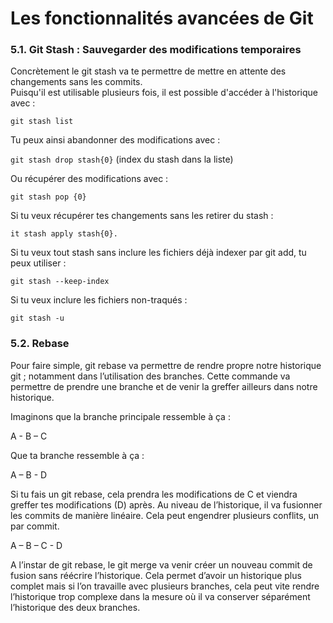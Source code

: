 # Les fonctionnalités avancées de Git

### 5.1. Git Stash : Sauvegarder des modifications temporaires

Concrètement le git stash va te permettre de mettre en attente des changements sans les commits.\
Puisqu'il est utilisable plusieurs fois, il est possible d'accéder à l'historique avec :

`git stash list`

Tu peux ainsi abandonner des modifications avec :

`git stash drop stash{0}` (index du stash dans la liste)

Ou récupérer des modifications avec :

`git stash pop {0}`

Si tu veux récupérer tes changements sans les retirer du stash :

`it stash apply stash{0}.`

Si tu veux tout stash sans inclure les fichiers déjà indexer par git add, tu peux utiliser :

`git stash --keep-index`

Si tu veux inclure les fichiers non-traqués :

`git stash -u`

### 5.2. Rebase

Pour faire simple, git rebase va permettre de rendre propre notre historique git ; notamment dans l’utilisation des branches. Cette commande va permettre de prendre une branche et de venir la greffer ailleurs dans notre historique.

Imaginons que la branche principale ressemble à ça :

A - B – C

Que ta branche ressemble à ça :

A – B - D

Si tu fais un git rebase, cela prendra les modifications de C et viendra greffer tes modifications (D) après. Au niveau de l’historique, il va fusionner les commits de manière linéaire. Cela peut engendrer plusieurs conflits, un par commit.

A – B – C - D

A l’instar de git rebase, le git merge va venir créer un nouveau commit de fusion sans réécrire l’historique. Cela permet d’avoir un historique plus complet mais si l’on travaille avec plusieurs branches, cela peut vite rendre l’historique trop complexe dans la mesure où il va conserver séparément l’historique des deux branches.
